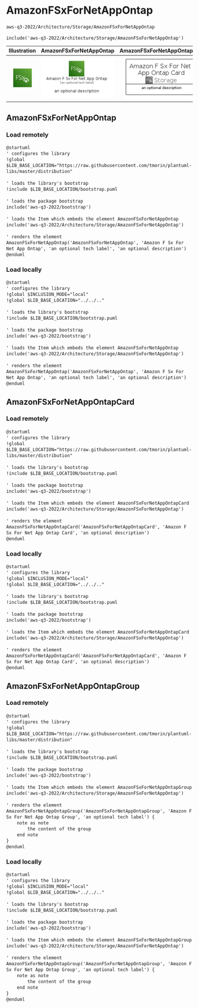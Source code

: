 # AmazonFSxForNetAppOntap


```text
aws-q3-2022/Architecture/Storage/AmazonFSxForNetAppOntap
```

```text
include('aws-q3-2022/Architecture/Storage/AmazonFSxForNetAppOntap')
```



| Illustration | AmazonFSxForNetAppOntap | AmazonFSxForNetAppOntapCard | AmazonFSxForNetAppOntapGroup |
| :---: | :---: | :---: | :---: |
| ![illustration for Illustration](../../../aws-q3-2022/Architecture/Storage/AmazonFSxForNetAppOntap.png) | ![illustration for AmazonFSxForNetAppOntap](../../../aws-q3-2022/Architecture/Storage/AmazonFSxForNetAppOntap.Local.png) | ![illustration for AmazonFSxForNetAppOntapCard](../../../aws-q3-2022/Architecture/Storage/AmazonFSxForNetAppOntapCard.Local.png) | ![illustration for AmazonFSxForNetAppOntapGroup](../../../aws-q3-2022/Architecture/Storage/AmazonFSxForNetAppOntapGroup.Local.png) |




## AmazonFSxForNetAppOntap

### Load remotely
```plantuml
@startuml
' configures the library
!global $LIB_BASE_LOCATION="https://raw.githubusercontent.com/tmorin/plantuml-libs/master/distribution"

' loads the library's bootstrap
!include $LIB_BASE_LOCATION/bootstrap.puml

' loads the package bootstrap
include('aws-q3-2022/bootstrap')

' loads the Item which embeds the element AmazonFSxForNetAppOntap
include('aws-q3-2022/Architecture/Storage/AmazonFSxForNetAppOntap')

' renders the element
AmazonFSxForNetAppOntap('AmazonFSxForNetAppOntap', 'Amazon F Sx For Net App Ontap', 'an optional tech label', 'an optional description')
@enduml
```

### Load locally
```plantuml
@startuml
' configures the library
!global $INCLUSION_MODE="local"
!global $LIB_BASE_LOCATION="../../.."

' loads the library's bootstrap
!include $LIB_BASE_LOCATION/bootstrap.puml

' loads the package bootstrap
include('aws-q3-2022/bootstrap')

' loads the Item which embeds the element AmazonFSxForNetAppOntap
include('aws-q3-2022/Architecture/Storage/AmazonFSxForNetAppOntap')

' renders the element
AmazonFSxForNetAppOntap('AmazonFSxForNetAppOntap', 'Amazon F Sx For Net App Ontap', 'an optional tech label', 'an optional description')
@enduml
```

## AmazonFSxForNetAppOntapCard

### Load remotely
```plantuml
@startuml
' configures the library
!global $LIB_BASE_LOCATION="https://raw.githubusercontent.com/tmorin/plantuml-libs/master/distribution"

' loads the library's bootstrap
!include $LIB_BASE_LOCATION/bootstrap.puml

' loads the package bootstrap
include('aws-q3-2022/bootstrap')

' loads the Item which embeds the element AmazonFSxForNetAppOntapCard
include('aws-q3-2022/Architecture/Storage/AmazonFSxForNetAppOntap')

' renders the element
AmazonFSxForNetAppOntapCard('AmazonFSxForNetAppOntapCard', 'Amazon F Sx For Net App Ontap Card', 'an optional description')
@enduml
```

### Load locally
```plantuml
@startuml
' configures the library
!global $INCLUSION_MODE="local"
!global $LIB_BASE_LOCATION="../../.."

' loads the library's bootstrap
!include $LIB_BASE_LOCATION/bootstrap.puml

' loads the package bootstrap
include('aws-q3-2022/bootstrap')

' loads the Item which embeds the element AmazonFSxForNetAppOntapCard
include('aws-q3-2022/Architecture/Storage/AmazonFSxForNetAppOntap')

' renders the element
AmazonFSxForNetAppOntapCard('AmazonFSxForNetAppOntapCard', 'Amazon F Sx For Net App Ontap Card', 'an optional description')
@enduml
```

## AmazonFSxForNetAppOntapGroup

### Load remotely
```plantuml
@startuml
' configures the library
!global $LIB_BASE_LOCATION="https://raw.githubusercontent.com/tmorin/plantuml-libs/master/distribution"

' loads the library's bootstrap
!include $LIB_BASE_LOCATION/bootstrap.puml

' loads the package bootstrap
include('aws-q3-2022/bootstrap')

' loads the Item which embeds the element AmazonFSxForNetAppOntapGroup
include('aws-q3-2022/Architecture/Storage/AmazonFSxForNetAppOntap')

' renders the element
AmazonFSxForNetAppOntapGroup('AmazonFSxForNetAppOntapGroup', 'Amazon F Sx For Net App Ontap Group', 'an optional tech label') {
    note as note
        the content of the group
    end note
}
@enduml
```

### Load locally
```plantuml
@startuml
' configures the library
!global $INCLUSION_MODE="local"
!global $LIB_BASE_LOCATION="../../.."

' loads the library's bootstrap
!include $LIB_BASE_LOCATION/bootstrap.puml

' loads the package bootstrap
include('aws-q3-2022/bootstrap')

' loads the Item which embeds the element AmazonFSxForNetAppOntapGroup
include('aws-q3-2022/Architecture/Storage/AmazonFSxForNetAppOntap')

' renders the element
AmazonFSxForNetAppOntapGroup('AmazonFSxForNetAppOntapGroup', 'Amazon F Sx For Net App Ontap Group', 'an optional tech label') {
    note as note
        the content of the group
    end note
}
@enduml
```

